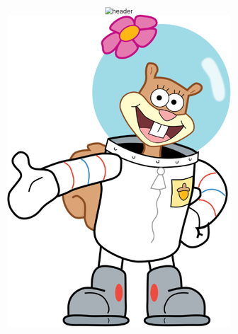 <div align="center">
  <img src="https://capsule-render.vercel.app/api?type=venom&color=9AC8CD&text=Sandy's%20Github&height=200&animation=fadeIn&fontColor=003C43" alt="header" />
</div>

<div align="center">
  <img src="./sandy-cheeks-seeklogo.svg" alt="Sandy Cheeks Logo" />
</div>
